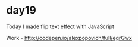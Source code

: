 # day19
Today I made flip text effect with JavaScript

Work - http://codepen.io/alexpopovich/full/egrGwx
